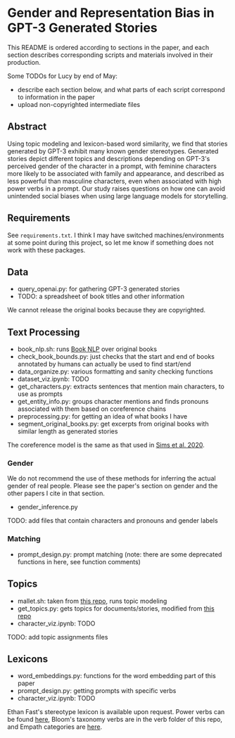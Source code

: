 # Gender and Representation Bias in GPT-3 Generated Stories

This README is ordered according to sections in the paper, and each section describes corresponding scripts and materials involved in their production. 

Some TODOs for Lucy by end of May: 

- describe each section below, and what parts of each script correspond to information in the paper 
- upload non-copyrighted intermediate files 

## Abstract
Using topic modeling and lexicon-based word similarity, we find that stories generated by GPT-3 exhibit many known gender stereotypes. Generated stories depict different topics and descriptions depending on GPT-3's perceived gender of the character in a prompt, with feminine characters more likely to be associated with family and appearance, and described as less powerful than masculine characters, even when associated with high power verbs in a prompt. Our study raises questions on how one can avoid unintended social biases when using large language models for storytelling.

## Requirements 

See `requirements.txt`. I think I may have switched machines/environments at some point during this project, so let me know if something does not work with these packages. 

## Data

- query\_openai.py: for gathering GPT-3 generated stories
- TODO: a spreadsheet of book titles and other information

We cannot release the original books because they are copyrighted. 

## Text Processing 

- book\_nlp.sh: runs [Book NLP](https://github.com/dbamman/book-nlp) over original books
- check\_book\_bounds.py: just checks that the start and end of books annotated by humans can actually be used to find start/end 
- data\_organize.py: various formatting and sanity checking functions
- dataset\_viz.ipynb: TODO
- get\_characters.py: extracts sentences that mention main characters, to use as prompts 
- get\_entity\_info.py: groups character mentions and finds pronouns associated with them based on coreference chains 
- preprocessing.py: for getting an idea of what books I have
- segment\_original\_books.py: get excerpts from original books with similar length as generated stories 

The coreference model is the same as that used in [Sims et al. 2020](https://github.com/mbwsims/literary-information-propagation/blob/master/run_pipeline.sh).

### Gender 

We do not recommend the use of these methods for inferring the actual gender of real people. Please see the paper's section on gender and the other papers I cite in that section. 

- gender\_inference.py

TODO: add files that contain characters and pronouns and gender labels 

### Matching

- prompt\_design.py: prompt matching (note: there are some deprecated functions in here, see function comments)

## Topics

- mallet.sh: taken from [this repo](https://github.com/ddemszky/textbook-analysis), runs topic modeling
- get\_topics.py: gets topics for documents/stories, modified from [this repo](https://github.com/ddemszky/textbook-analysis)
- character\_viz.ipynb: TODO

TODO: add topic assignments files 

## Lexicons

- word\_embeddings.py: functions for the word embedding part of this paper 
- prompt\_design.py: getting prompts with specific verbs 
- character\_viz.ipynb: TODO

Ethan Fast's stereotype lexicon is available upon request. Power verbs can be found [here](https://homes.cs.washington.edu/~msap/movie-bias/), Bloom's taxonomy verbs are in the verb folder of this repo, and Empath categories are [here](https://github.com/Ejhfast/empath-client/blob/master/empath/data/categories.tsv). 
